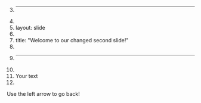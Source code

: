 3.	---
4.	
5.	layout: slide
6.	
7.	title: "Welcome to our changed second slide!"
8.	
9.	---
10.	
11.	Your text
12.	
Use the left arrow to go back!
